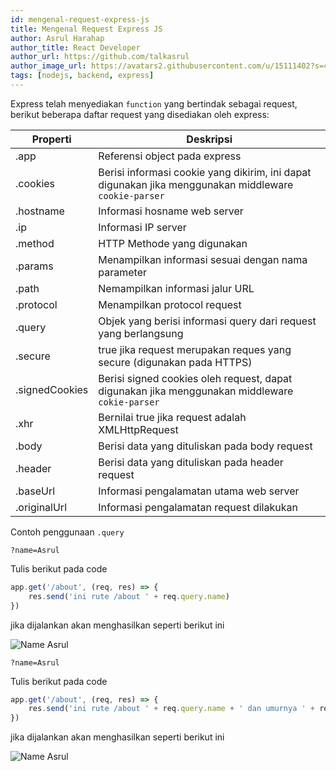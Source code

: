 ```yaml
---
id: mengenal-request-express-js
title: Mengenal Request Express JS
author: Asrul Harahap
author_title: React Developer
author_url: https://github.com/talkasrul
author_image_url: https://avatars2.githubusercontent.com/u/15111402?s=460&v=4
tags: [nodejs, backend, express]
---
```


Express telah menyediakan `function` yang bertindak sebagai request, berikut beberapa daftar request yang disediakan oleh express:

<!--truncate-->

Properti | Deskripsi
---------|----------
.app | Referensi object pada express
.cookies | Berisi informasi cookie yang dikirim, ini dapat digunakan jika menggunakan middleware `cookie-parser`
.hostname | Informasi hosname web server
.ip | Informasi IP server
.method | HTTP Methode yang digunakan
.params | Menampilkan informasi sesuai dengan nama parameter
.path | Nemampilkan informasi jalur URL
.protocol | Menampilkan protocol request
.query | Objek yang berisi informasi query dari request yang berlangsung
.secure | true jika request merupakan reques yang secure (digunakan pada HTTPS)
.signedCookies | Berisi signed cookies oleh request, dapat digunakan jika menggunakan middleware `cokie-parser`
.xhr | Bernilai true jika request adalah XMLHttpRequest
.body | Berisi data yang dituliskan pada body request
.header | Berisi data yang dituliskan pada header request
.baseUrl | Informasi pengalamatan utama web server
.originalUrl | Informasi pengalamatan request dilakukan

Contoh penggunaan `.query`

```
?name=Asrul
```

Tulis berikut pada code

```js
app.get('/about', (req, res) => {
    res.send('ini rute /about ' + req.query.name)
})
```

jika dijalankan akan menghasilkan seperti berikut ini

![Name Asrul](https://raw.githubusercontent.com/talkasrul/step-2/master/week-1/assets/name-asrul.png)

```
?name=Asrul
```

Tulis berikut pada code

```js
app.get('/about', (req, res) => {
    res.send('ini rute /about ' + req.query.name + ' dan umurnya ' + req.query.age)
})
```

jika dijalankan akan menghasilkan seperti berikut ini

![Name Asrul](https://raw.githubusercontent.com/talkasrul/step-2/master/week-1/assets/name-asrul-age.png)

